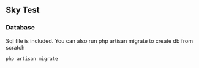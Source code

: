 ## Sky Test

### Database
Sql file is included. You can also run php artisan migrate to create db from scratch
```command
php artisan migrate
```
